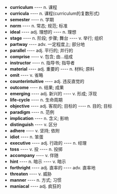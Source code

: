 - **curriculum** ---- n. 课程
- **curricula** ---- n. 课程(curriculum的复数形式)
- **semester** ---- n. 学期
- **norm** ---- n. 常态; 规范; 标准
- **ideal** ---- adj. 理想的 ---- n. 理想
- **stage** ---- n. 阶段; 步骤; 舞台 ---- v. 举行; 组织
- **partway** ---- adv. 一定程度上; 部分地
- **parallel** ---- adj. 平行的; 并行的
- **comprise** ---- v. 包含; 由...组成
- **instructor** ---- n. 指导书; 指导者
- **material** ---- adj. 重要的 ---- n. 材料; 原料
- **omit** ---- v. 省略
- **counterintuitive** ---- adj. 违反直觉的
- **outcome** ---- n. 结果; 成果
- **emerging** ---- adj. 新兴的 ---- v. 形成; 浮现
- **life-cycle** ---- n. 生命周期
- **objective** ---- adj. 客观的; 目标的 ---- n. 目的; 目标
- **paradigm** ---- n. 范例
- **implication** ---- n. 含义; 影响
- **distinguish** ---- v. 区分
- **adhere** ---- v. 坚持; 依附
- **idiot** ---- n. 笨蛋
- **executive** ---- adj. 行政的 ---- n. 经理
- **toss** ---- v. 投 ---- n. 投掷
- **accompany** ---- v. 伴随
- **hint** ---- n. 暗示 ---- v. 暗示
- **forthright** ---- adj. 直率的 ---- adv. 直率地
- **threaten** ---- v. 威胁
- **manner** ---- n. 方式; 习惯
- **maniacal** ---- adj. 疯狂的

